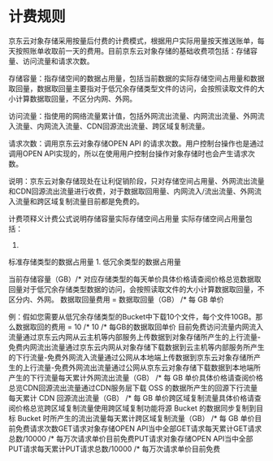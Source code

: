 # **计费规则**

京东云对象存储采用按量后付费的计费模式，根据用户实际用量按天推送账单，每天按照账单收取前一天的费用。目前京东云对象存储的基础收费项包括：存储容量、访问流量和请求次数。

存储容量：指存储空间的数据占用量，包括当前数据的实际存储空间占用量和数据取回量，数据取回量主要指对于低冗余存储类型文件的访问，会按照读取文件的大小计算数据取回量，不区分内网、外网。

访问流量：指使用的网络流量累计值，包括外网流出流量、内网流出流量、外网流入流量、内网流入流量、CDN回源流出流量、跨区域复制流量。

请求次数：调用京东云对象存储OPEN API 的请求次数。用户控制台操作也是通过调用OPEN API实现的，所以在使用用户控制台操作对象存储时也会产生请求次数。

说明：京东云对象存储现处在让利促销阶段，只对存储空间占用量、外网流出流量和CDN回源流出流量进行收费，对于数据取回用量、内网流入/流出流量、外网流入流量和跨区域复制流量目前都是免费的。

计费项释义计费公式说明存储容量实际存储空间占用量
实际存储空间占用量包括：

1. 
标准存储类型的数据占用量
1. 
低冗余类型的数据占用量

当前存储容量（GB）/* 对应存储类型的每天单价具体价格请查阅价格总览数据取回量对于低冗余存储类型数据的访问，会按照读取文件的大小计算数据取回量，不区分内、外网。
数据取回量费用 = 数据取回量（GB） /* 每 GB 单价

例：假如您需要从低冗余存储类型的Bucket中下载10个文件，每个文件10GB。那么数据取回的费用 = 10 /* 10 /* 每GB的数据取回单价
目前免费访问流量内网流入流量通过京东云内网从云主机等内部服务上传数据到对象存储所产生的上行流量-免费内网流出流量通过京东云内网从对象存储下载数据到云主机等内部服务所产生的下行流量-免费外网流入流量通过公网从本地端上传数据到京东云对象存储所产生的上行流量-免费外网流出流量通过公网从京东云对象存储下载数据到本地端所产生的下行流量每天累计外网流出流量（GB） /* 每 GB 单价具体价格请查阅价格总览CDN回源流出流量通过CDN服务层下载 OSS 的数据所产生的回源下行流量每天累计 CDN 回源流出流量（GB） /* 每 GB 单价跨区域复制流量具体价格请查阅价格总览跨区域复制流量使用跨区域复制功能将源 Bucket 的数据同步复制到目标 Bucket 时所产生的流出流量每天累计跨区域复制流量（GB） /* 每 GB 单价目前免费请求次数GET请求对象存储OPEN API当中全部GET请求每天累计GET请求总数/10000 /* 每万次请求单价目前免费PUT请求对象存储OPEN API当中全部PUT请求每天累计PUT请求总数/10000 /* 每万次请求单价目前免费